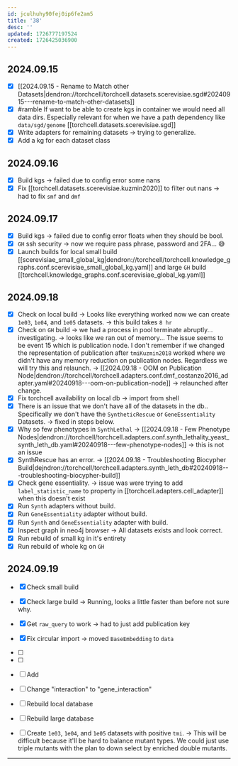 ```yaml
---
id: jculhuhy90fej0ip6fe2am5
title: '38'
desc: ''
updated: 1726777197524
created: 1726425036900
---
```


## 2024.09.15

- [x] [[2024.09.15 - Rename to Match other Datasets|dendron://torchcell/torchcell.datasets.scerevisiae.sgd#20240915---rename-to-match-other-datasets]]
- [x] #ramble If want to be able to create kgs in container we would need all data dirs. Especially relevant for when we have a path dependency like `data/sgd/genome` [[torchcell.datasets.scerevisiae.sgd]]
- [x] Write adapters for remaining datasets → trying to generalize.
- [x] Add a kg for each dataset class

## 2024.09.16

- [x] Build kgs → failed due to config error some nans
- [x] Fix [[torchcell.datasets.scerevisiae.kuzmin2020]] to filter out nans → had to fix `smf` and `dmf`

## 2024.09.17

- [x] Build kgs → failed due to config error floats when they should be bool.
- [x] `GH` ssh security  → now we require pass phrase, password and 2FA... 😅
- [x] Launch builds for local small build [[scerevisiae_small_global_kg|dendron://torchcell/torchcell.knowledge_graphs.conf.scerevisiae_small_global_kg.yaml]] and large `GH` build [[torchcell.knowledge_graphs.conf.scerevisiae_global_kg.yaml]]

## 2024.09.18

- [x] Check on local build → Looks like everything worked now we can create `1e03`, `1e04`, and `1e05` datasets. → this build takes `8 hr`
- [x] Check on `GH` build → we had a process in pool terminate abruptly... investigating. → looks like we ran out of memory... The issue seems to be event 15 which is publication node. I don't remember if we changed the representation of publication after `tmiKuzmin2018` worked where we didn't have any memory reduction on publication nodes. Regardless we will try this and relaunch. → [[2024.09.18 - OOM on Publication Node|dendron://torchcell/torchcell.adapters.conf.dmf_costanzo2016_adapter.yaml#20240918---oom-on-publication-node]] → relaunched after change.
- [x] Fix torchcell availability on local db → import from shell
- [x] There is an issue that we don't have all of the datasets in the db.. Specifically we don't have the `SyntheticRescue` or `GeneEssentiality` Datasets. → fixed in steps below.
- [x] Why so few phenotypes in `SynthLethal` → [[2024.09.18 - Few Phenotype Nodes|dendron://torchcell/torchcell.adapters.conf.synth_lethality_yeast_synth_leth_db.yaml#20240918---few-phenotype-nodes]] → this is not an issue
- [x] SynthRescue has an error. → [[2024.09.18 - Troubleshooting Biocypher Build|dejndron://torchcell/torchcell.adapters.synth_leth_db#20240918---troubleshooting-biocypher-build]]
- [x] Check gene essentiality. → issue was were trying to add `label_statistic_name` to property in [[torchcell.adapters.cell_adapter]] when this doesn't exist
- [x] Run `Synth` adapters without build.
- [x] Run `GeneEssentiality` adapter without build.
- [x] Run `Synth` and `GeneEssentiality` adapter with build.
- [x] Inspect graph in neo4j browser → All datasets exists and look correct.
- [x] Run rebuild of small kg in it's entirety
- [x] Run rebuild of whole kg on `GH`

## 2024.09.19

- [x] Check small build
- [x] Check large build → Running, looks a little faster than before not sure why.
- [x] Get `raw_query` to work → had to just add publication key
- [x] Fix circular import → moved `BaseEmbedding` to `data`

- [ ] 
- [ ]
- [ ] Add

- [ ] Change "interaction" to "gene_interaction"
- [ ] Rebuild local database
- [ ] Rebuild large database


- [ ] Create `1e03`, `1e04`, and `1e05` datasets with positive `tmi`. → This will be difficult because it'll be hard to balance mutant types. We could just use triple mutants with the plan to down select by enriched double mutants.

***
